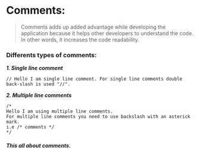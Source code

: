 # Comments:
> Comments adds up added advantage while developing the application because it helps other developers to understand the code. In
other words, it increases the code readability.

### Differents types of comments:

***1. Single line comment***
```
// Hello I am single line comment. For single line comments double back-slash is used "//".
```
***2. Multiple line comments***
```
/*
Hello I am using multiple line comments.
For multiple line comments you need to use backslash with an asterick mark.
i.e /* comments */
*/
```

##### This all about comments.

